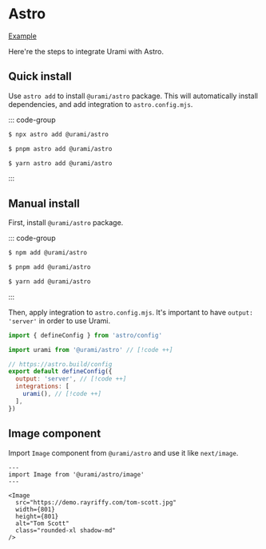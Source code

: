 # Astro

[Example](https://github.com/rayriffy/urami/tree/main/apps/examples/astro)

Here're the steps to integrate Urami with Astro.

## Quick install

Use `astro add` to install `@urami/astro` package. This will automatically install dependencies, and add integration to `astro.config.mjs`.

::: code-group

```sh [npm]
$ npx astro add @urami/astro
```

```sh [pnpm]
$ pnpm astro add @urami/astro
```

```sh [yarn]
$ yarn astro add @urami/astro
```

:::

## Manual install

First, install `@urami/astro` package.

::: code-group

```sh [npm]
$ npm add @urami/astro
```

```sh [pnpm]
$ pnpm add @urami/astro
```

```sh [yarn]
$ yarn add @urami/astro
```

:::

Then, apply integration to `astro.config.mjs`. It's important to have `output: 'server'` in order to use Urami.

```js [astro.config.mjs]
import { defineConfig } from 'astro/config'

import urami from '@urami/astro' // [!code ++]

// https://astro.build/config
export default defineConfig({
  output: 'server', // [!code ++]
  integrations: [
    urami(), // [!code ++]
  ],
})

```

## Image component

Import `Image` component from `@urami/astro` and use it like `next/image`.

```astro
---
import Image from '@urami/astro/image'
---

<Image
  src="https://demo.rayriffy.com/tom-scott.jpg"
  width={801}
  height={801}
  alt="Tom Scott"
  class="rounded-xl shadow-md"
/>
```
